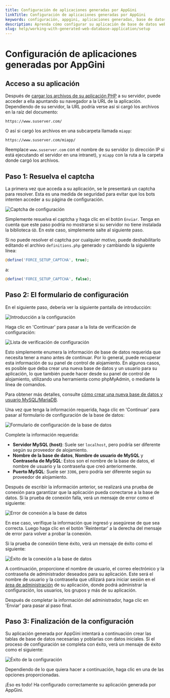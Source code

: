 ```yaml
---
title: Configuración de aplicaciones generadas por AppGini
linkTitle: Configuración de aplicaciones generadas por AppGini
keywords: configuración, appgini, aplicaciones generadas, base de datos, aplicaciones web, probar conexión, usuario administrador, captcha
description: Aprenda cómo configurar su aplicación de base de datos web generada por AppGini, incluyendo la resolución del captcha, el llenado de la información de la base de datos y la creación del usuario administrador.
slug: help/working-with-generated-web-database-application/setup
---
```


# Configuración de aplicaciones generadas por AppGini

## Acceso a su aplicación

Después de [cargar los archivos de su aplicación PHP](../application-uploader.md) a su servidor,
puede acceder a ella apuntando su navegador a la URL de la aplicación. Dependiendo de su servidor,
la URL podría verse así si cargó los archivos en la raíz del documento:

```plaintext
https://www.suserver.com/
```

O así si cargó los archivos en una subcarpeta llamada `miapp`:

```plaintext
https://www.suserver.com/miapp/
```

Reemplace `www.suserver.com` con el nombre de su servidor
(o dirección IP si está ejecutando el servidor en una intranet),
y `miapp` con la ruta a la carpeta donde cargó los archivos.

## Paso 1: Resuelva el captcha

La primera vez que acceda a su aplicación, se le presentará un captcha para resolver.
Esta es una medida de seguridad para evitar que los bots intenten acceder a su página de configuración.

![Captcha de configuración](https://cdn.bigprof.com/images/appgini-setup-01-captcha.png "Captcha de configuración")

Simplemente resuelva el captcha y haga clic en el botón `Enviar`. Tenga en cuenta que este paso
podría no mostrarse si su servidor no tiene instalada la biblioteca `GD`. En este caso,
simplemente salte al siguiente paso.

Si no puede resolver el captcha por cualquier motivo, puede deshabilitarlo editando el
archivo `definitions.php` generado y cambiando la siguiente línea:

```php
@define('FORCE_SETUP_CAPTCHA', true);
```

a:

```php
@define('FORCE_SETUP_CAPTCHA', false);
```

## Paso 2: El formulario de configuración

En el siguiente paso, debería ver la siguiente pantalla de introducción:

![Introducción a la configuración](https://cdn.bigprof.com/images/appgini-setup-02-setup-intro.png "Introducción a la configuración")

Haga clic en 'Continuar' para pasar a la lista de verificación de configuración:

![Lista de verificación de configuración](https://cdn.bigprof.com/images/appgini-setup-03-prepare-db-info.png "Lista de verificación de configuración")

Esto simplemente enumera la información de base de datos requerida que necesita tener a mano antes de continuar.
Por lo general, puede recuperar esta información de su panel de control de alojamiento.
En algunos casos, es posible que deba crear una nueva base de datos y un usuario para su aplicación,
lo que también puede hacer desde su panel de control de alojamiento, utilizando una herramienta como phpMyAdmin,
o mediante la línea de comandos.

Para obtener más detalles, consulte [cómo crear una nueva base de datos y usuario MySQL/MariaDB](../create-mysql-database-and-user.md).

Una vez que tenga la información requerida, haga clic en 'Continuar' para pasar al formulario de configuración de la base de datos:

![Formulario de configuración de la base de datos](https://cdn.bigprof.com/images/appgini-setup-04-setup-form.png "Formulario de configuración de la base de datos")

Complete la información requerida:

- **Servidor MySQL (host)**: Suele ser `localhost`, pero podría ser diferente según su proveedor de alojamiento.
- **Nombre de la base de datos**, **Nombre de usuario de MySQL** y **Contraseña de MySQL**: Estos son el nombre de la base de datos, el nombre de usuario y la contraseña que creó anteriormente.
- **Puerto MySQL**: Suele ser `3306`, pero podría ser diferente según su proveedor de alojamiento.

Después de escribir la información anterior, se realizará una prueba de conexión para garantizar que la aplicación pueda conectarse a la base de datos.
Si la prueba de conexión falla, verá un mensaje de error como el siguiente:

![Error de conexión a la base de datos](https://cdn.bigprof.com/images/appgini-setup-05-db-connection-error.png "Error de conexión a la base de datos")

En ese caso, verifique la información que ingresó y asegúrese de que sea correcta. Luego haga clic en el botón 'Reintentar' a la derecha del mensaje de error
para volver a probar la conexión.

Si la prueba de conexión tiene éxito, verá un mensaje de éxito como el siguiente:

![Éxito de la conexión a la base de datos](https://cdn.bigprof.com/images/appgini-setup-06-db-connection-success.png "Éxito de la conexión a la base de datos")

A continuación, proporcione el nombre de usuario, el correo electrónico y la contraseña de administrador deseados para su aplicación.
Este será el nombre de usuario y la contraseña que utilizará para iniciar sesión en el [área de administración](the-admin-interface.md) de su aplicación, donde
podrá administrar la configuración, los usuarios, los grupos y más de su aplicación.

Después de completar la información del administrador, haga clic en 'Enviar' para pasar al paso final.

## Paso 3: Finalización de la configuración

Su aplicación generada por AppGini intentará a continuación crear las tablas de base de datos necesarias y poblarlas con datos iniciales.
Si el proceso de configuración se completa con éxito, verá un mensaje de éxito como el siguiente:

![Éxito de la configuración](https://cdn.bigprof.com/images/appgini-setup-07-success.png "Éxito de la configuración")

Dependiendo de lo que quiera hacer a continuación, haga clic en una de las opciones proporcionadas.

¡Eso es todo! Ha configurado correctamente su aplicación generada por AppGini.
